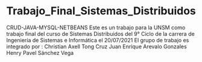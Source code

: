 # Trabajo_Final_Sistemas_Distribuidos
CRUD-JAVA-MYSQL-NETBEANS
Este es un trabajo para la UNSM como trabajo final del curso de Sistemas Distribuidos del 9° Ciclo de la carrera de Ingeniería de Sistemas e Informática el 20/07/2021
El grupo de trabajo es integrado por : 
Christian Axell Tong Cruz
Juan Enrique Arevalo Gonzales
Henry Pavel Sánchez Vega
